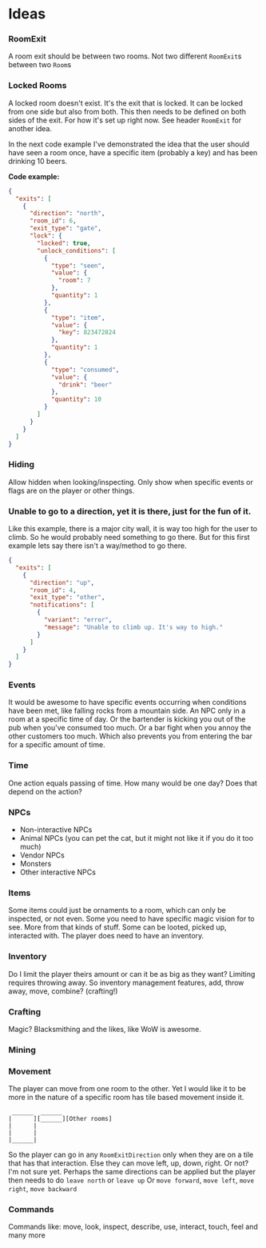 # Ideas

### RoomExit
A room exit should be between two rooms. Not two different `RoomExit`s between two `Room`s

### Locked Rooms
A locked room doesn't exist. It's the exit that is locked. It can be locked from one side but also from both. This then needs to be defined on both sides of the exit. For how it's set up right now. See header `RoomExit` for another idea.

In the next code example I've demonstrated the idea that the user should have seen a room once, have a specific item (probably a key) and has been drinking 10 beers.

**Code example:**
```json
{
  "exits": [
    {
      "direction": "north",
      "room_id": 6,
      "exit_type": "gate",
      "lock": {
        "locked": true,
        "unlock_conditions": [
          {
            "type": "seen",
            "value": {
              "room": 7
            },
            "quantity": 1
          },
          {
            "type": "item",
            "value": {
              "key": 823472824
            },
            "quantity": 1
          },
          {
            "type": "consumed",
            "value": {
              "drink": "beer"
            },
            "quantity": 10
          }
        ]
      }
    }
  ]
}
```

### Hiding 
Allow hidden when looking/inspecting. Only show when specific events or flags are on the player or other things.


### Unable to go to a direction, yet it is there, just for the fun of it.
Like this example, there is a major city wall, it is way too high for the user to climb. So he would probably need something to go there. But for this first example lets say there isn't a way/method to go there.
```json
{
  "exits": [
    {
      "direction": "up",
      "room_id": 4,
      "exit_type": "other",
      "notifications": [
        {
          "variant": "error",
          "message": "Unable to climb up. It's way to high."
        }
      ]
    }
  ]
}
```

### Events
It would be awesome to have specific events occurring when conditions have been met, like falling rocks from a mountain side. An NPC only in a room at a specific time of day. Or the bartender is kicking you out of the pub when you've consumed too much. Or a bar fight when you annoy the other customers too much. Which also prevents you from entering the bar for a specific amount of time.

### Time
One action equals passing of time. How many would be one day? Does that depend on the action?

### NPCs
- Non-interactive NPCs
- Animal NPCs (you can pet the cat, but it might not like it if you do it too much)
- Vendor NPCs
- Monsters
- Other interactive NPCs

### Items
Some items could just be ornaments to a room, which can only be inspected, or not even. Some you need to have specific magic vision for to see. More from that kinds of stuff. 
Some can be looted, picked up, interacted with.
The player does need to have an inventory.

### Inventory
Do I limit the player theirs amount or can it be as big as they want?
Limiting requires throwing away.
So inventory management features, add, throw away, move, combine? (crafting!)

### Crafting
Magic? Blacksmithing and the likes, like WoW is awesome.

### Mining

### Movement
The player can move from one room to the other. Yet I would like it to be more in the nature of a specific room has tile based movement inside it.

```text
 ______  ______ 
|      ][______][Other rooms]      
|      |
|      |
|______| 
```
So the player can go in any `RoomExitDirection` only when they are on a tile that has that interaction.
Else they can move left, up, down, right. Or not? I'm not sure yet. Perhaps the same directions can be applied but the player then needs to do `leave north` or `leave up`
Or `move forward`, `move left`, `move right`, `move backward`

### Commands
Commands like: move, look, inspect, describe, use, interact, touch, feel and many more



